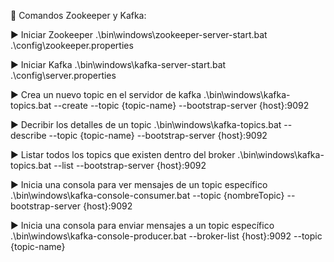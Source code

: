
🔶 Comandos Zookeeper y Kafka:

▶️ Iniciar Zookeeper
.\bin\windows\zookeeper-server-start.bat .\config\zookeeper.properties

▶️ Iniciar Kafka
.\bin\windows\kafka-server-start.bat .\config\server.properties

▶️ Crea un nuevo topic en el servidor de kafka
.\bin\windows\kafka-topics.bat --create --topic {topic-name} --bootstrap-server {host}:9092

▶️ Decribir los detalles de un topic
.\bin\windows\kafka-topics.bat --describe --topic {topic-name} --bootstrap-server {host}:9092

▶️ Listar todos los topics que existen dentro del broker
.\bin\windows\kafka-topics.bat --list --bootstrap-server {host}:9092

▶️ Inicia una consola para ver mensajes de un topic específico
.\bin\windows\kafka-console-consumer.bat --topic {nombreTopic} --bootstrap-server {host}:9092

▶️ Inicia una consola para enviar mensajes a un topic específico
.\bin\windows\kafka-console-producer.bat --broker-list {host}:9092 --topic {topic-name}
